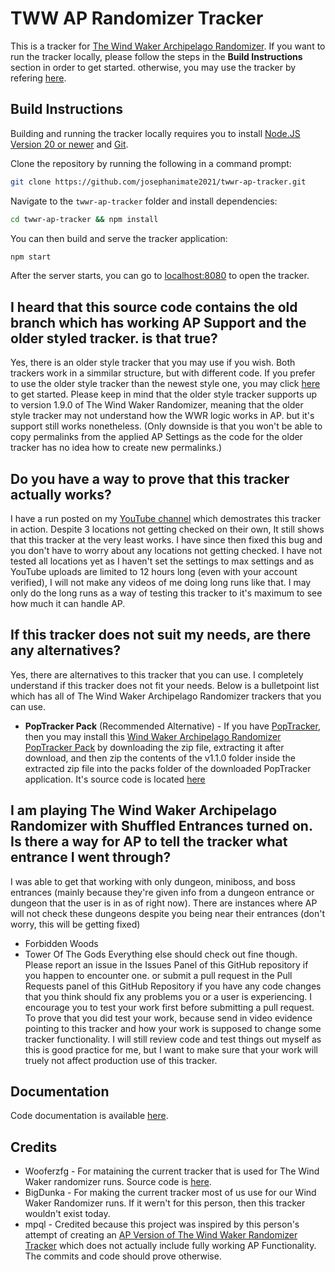# TWW AP Randomizer Tracker

This is a tracker for [The Wind Waker Archipelago Randomizer](https://archipelago.gg/games/The%20Wind%20Waker/info/en). If you want to run the tracker locally, 
please follow the steps in the <strong>Build Instructions</strong> section in order to get started. 
otherwise, you may use the tracker by refering [here](https://josephanimate2021.github.io/twwr-ap-tracker).

## Build Instructions

Building and running the tracker locally requires you to install [Node.JS Version 20 or newer](https://nodejs.org/en/download/) and [Git](https://git-scm.com/downloads).

Clone the repository by running the following in a command prompt:
```bash
git clone https://github.com/josephanimate2021/twwr-ap-tracker.git
```

Navigate to the `twwr-ap-tracker` folder and install dependencies:
```bash
cd twwr-ap-tracker && npm install
```
You can then build and serve the tracker application:
```bash
npm start
```
After the server starts, you can go to [localhost:8080](http://localhost:8080/) to open the tracker. 

## I heard that this source code contains the old branch which has working AP Support and the older styled tracker. is that true?

Yes, there is an older style tracker that you may use if you wish. Both trackers work in a simmilar structure, but with different code.
If you prefer to use the older style tracker than the newest style one, you may click [here](https://josephanimate2021.github.io/twwr-ap-tracker/old) to get started.
Please keep in mind that the older style tracker supports up to version 1.9.0 of The Wind Waker Randomizer, meaning that the older style tracker may not understand how the WWR logic works in AP.
but it's support still works nonetheless. (Only downside is that you won't be able to copy permalinks from the applied AP Settings as the code for the older tracker has no idea how to create new permalinks.)

## Do you have a way to prove that this tracker actually works?

I have a run posted on my [YouTube channel](https://youtu.be/WJswDZkelgs) which demostrates this tracker in action. Despite 3 locations not getting checked on their own, It still shows that this tracker at the very least works. I have since then fixed this bug and you don't have to worry about any locations not getting checked. I have not tested all locations yet as I haven't set the settings to max settings and as YouTube uploads are limited to 12 hours long (even with your account verified), I will not make any videos of me doing long runs like that. I may only do the long runs as a way of testing this tracker to it's maximum to see how much it can handle AP.

## If this tracker does not suit my needs, are there any alternatives?

Yes, there are alternatives to this tracker that you can use. I completely understand if this tracker does not fit your needs. Below is a bulletpoint list which has all of The Wind Waker Archipelago Randomizer trackers that you can use.

* <strong>PopTracker Pack</strong> (Recommended Alternative) - If you have [PopTracker](https://github.com/black-sliver/PopTracker), then you may install this [Wind Waker Archipelago Randomizer PopTracker Pack](https://github.com/Mysteryem/ww-poptracker/archive/refs/tags/v1.1.0.zip) by downloading the zip file, extracting it after download, and then zip the contents of the v1.1.0 folder inside the extracted zip file into the packs folder of the downloaded PopTracker application. It's source code is located [here](https://github.com/Mysteryem/ww-poptracker)

## I am playing The Wind Waker Archipelago Randomizer with Shuffled Entrances turned on. Is there a way for AP to tell the tracker what entrance I went through?
I was able to get that working with only dungeon, miniboss, and boss entrances (mainly because they're given info from a dungeon entrance or dungeon that the user is in as of right now).
There are instances where AP will not check these dungeons despite you being near their entrances (don't worry, this will be getting fixed)
* Forbidden Woods
* Tower Of The Gods
Everything else should check out fine though. Please report an issue in the Issues Panel of this GitHub repository if you happen to encounter one.
or submit a pull request in the Pull Requests panel of this GitHub Repository if you have any code changes that you think should fix any problems you or a user is experiencing.
I encourage you to test your work first before submitting a pull request. To prove that you did test your work, because send in video evidence pointing to this tracker and how your work is supposed
to change some tracker functionality. I will still review code and test things out myself as this is good practice for me, but I want to make sure that your work will truely not affect production use of this tracker. 

## Documentation

Code documentation is available [here](https://josephanimate2021.github.io/twwr-ap-tracker/docs).

## Credits

* Wooferzfg - For mataining the current tracker that is used for The Wind Waker randomizer runs. Source code is [here](https://github.com/wooferzfg/tww-rando-tracker/).
* BigDunka - For making the current tracker most of us use for our Wind Waker Randomizer runs. If it wern't for this person, then this tracker wouldn't exist today.
* mpql - Credited because this project was inspired by this person's attempt of creating an [AP Version of The Wind Waker Randomizer Tracker](https://github.com/mpql/AP_tww-rando-tracker) which does not actually include fully working AP Functionality. The commits and code should prove otherwise.
